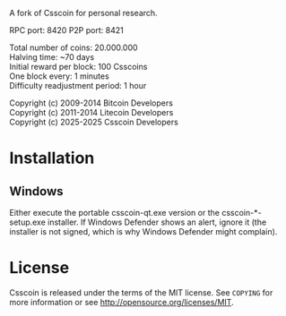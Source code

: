 A fork of Csscoin for personal research.

RPC port: 8420
P2P port: 8421

Total number of coins: 20.000.000<br/>
Halving time: ~70 days<br/>
Initial reward per block: 100 Csscoins<br/>
One block every: 1 minutes </br>
Difficulty readjustment period: 1 hour

Copyright (c) 2009-2014 Bitcoin Developers </br>
Copyright (c) 2011-2014 Litecoin Developers </br>
Copyright (c) 2025-2025 Csscoin Developers </br>

# Installation

## Windows
Either execute the portable csscoin-qt.exe version or the csscoin-*-setup.exe installer.
If Windows Defender shows an alert, ignore it (the installer is not signed, which is why Windows Defender might complain).

# License


Csscoin is released under the terms of the MIT license. See `COPYING` for more
information or see http://opensource.org/licenses/MIT.
